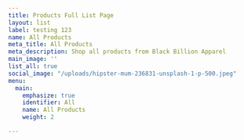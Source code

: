 ```yaml
---
title: Products Full List Page
layout: list
label: testing 123
name: All Products
meta_title: All Products
meta_description: Shop all products from Black Billion Apparel
main_image: ''
list_all: true
social_image: "/uploads/hipster-mum-236831-unsplash-1-p-500.jpeg"
menu:
  main:
    emphasize: true
    identifier: All
    name: All Products
    weight: 2

---
```

